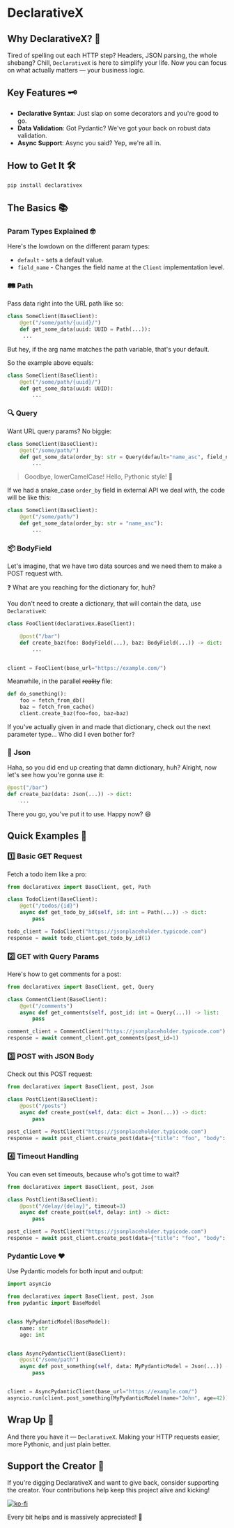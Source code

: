 # DeclarativeX

## Why DeclarativeX? 🤔

Tired of spelling out each HTTP step? Headers, JSON parsing, the whole shebang? Chill, `DeclarativeX` is here to simplify your life. Now you can focus on what actually matters — your business logic.

## Key Features 🗝️

- **Declarative Syntax**: Just slap on some decorators and you're good to go.
- **Data Validation**: Got Pydantic? We've got your back on robust data validation.
- **Async Support**: Async you said? Yep, we're all in.

## How to Get It 🛠

```bash
pip install declarativex
```

## The Basics 📚

### Param Types Explained 🤓

Here's the lowdown on the different param types:

- `default` - sets a default value.
- `field_name` - Changes the field name at the `Client` implementation level.

### 🛤️ Path

Pass data right into the URL path like so:

```python
class SomeClient(BaseClient):
    @get("/some/path/{uuid}/")
    def get_some_data(uuid: UUID = Path(...)):
     ...
```

But hey, if the arg name matches the path variable, that's your default.

So the example above equals:

```python
class SomeClient(BaseClient):
    @get("/some/path/{uuid}/")
    def get_some_data(uuid: UUID):
        ...
```

### 🔍 Query

Want URL query params? No biggie:

```python
class SomeClient(BaseClient):
    @get("/some/path/")
    def get_some_data(order_by: str = Query(default="name_asc", field_name="orderBy")):
        ...
```

> Goodbye, lowerCamelCase! Hello, Pythonic style! 🐍

If we had a snake_case `order_by` field in external API we deal with, the code will be like this:

```python
class SomeClient(BaseClient):
    @get("/some/path/")
    def get_some_data(order_by: str = "name_asc"):
        ...
```

### 📦 BodyField

Let's imagine, that we have two data sources and we need them to make a POST request with.

❓ What are you reaching for the dictionary for, huh?

You don't need to create a dictionary, that will contain the data, use `DeclarativeX`:

```python
class FooClient(declarativex.BaseClient):

    @post("/bar")
    def create_baz(foo: BodyField(...), baz: BodyField(...)) -> dict:
        ...


client = FooClient(base_url="https://example.com/")
```

Meanwhile, in the parallel ~~reality~~ file:

```python
def do_something():
    foo = fetch_from_db()
    baz = fetch_from_cache()
    client.create_baz(foo=foo, baz=baz)
```

If you've actually given in and made that dictionary, check out the next parameter type... Who did I even bother for?

### 📄 Json

Haha, so you did end up creating that damn dictionary, huh? Alright, now let's see how you're gonna use it:

```python
@post("/bar")
def create_baz(data: Json(...)) -> dict:
    ...

```

There you go, you've put it to use. Happy now? 😄

## Quick Examples 🚀

### 1️⃣ Basic GET Request

Fetch a todo item like a pro:

```python
from declarativex import BaseClient, get, Path

class TodoClient(BaseClient):
    @get("/todos/{id}")
    async def get_todo_by_id(self, id: int = Path(...)) -> dict:
        pass

todo_client = TodoClient("https://jsonplaceholder.typicode.com")
response = await todo_client.get_todo_by_id(1)
```

### 2️⃣ GET with Query Params

Here's how to get comments for a post:

```python
from declarativex import BaseClient, get, Query

class CommentClient(BaseClient):
    @get("/comments")
    async def get_comments(self, post_id: int = Query(...)) -> list:
        pass

comment_client = CommentClient("https://jsonplaceholder.typicode.com")
response = await comment_client.get_comments(post_id=1)
```

### 3️⃣ POST with JSON Body

Check out this POST request:

```python
from declarativex import BaseClient, post, Json

class PostClient(BaseClient):
    @post("/posts")
    async def create_post(self, data: dict = Json(...)) -> dict:
        pass

post_client = PostClient("https://jsonplaceholder.typicode.com")
response = await post_client.create_post(data={"title": "foo", "body": "bar", "userId": 1})
```

### 4️⃣ Timeout Handling

You can even set timeouts, because who's got time to wait?

```python
from declarativex import BaseClient, post, Json

class PostClient(BaseClient):
    @post("/delay/{delay}", timeout=3)
    async def create_post(self, delay: int) -> dict:
        pass

post_client = PostClient("https://jsonplaceholder.typicode.com")
response = await post_client.create_post(data={"title": "foo", "body": "bar", "userId": 1})
```

### Pydantic Love ❤️

Use Pydantic models for both input and output:

```python
import asyncio

from declarativex import BaseClient, post, Json
from pydantic import BaseModel


class MyPydanticModel(BaseModel):
    name: str
    age: int


class AsyncPydanticClient(BaseClient):
    @post("/some/path")
    async def post_something(self, data: MyPydanticModel = Json(...)) -> MyPydanticModel:
        pass


client = AsyncPydanticClient(base_url="https://example.com/")
asyncio.run(client.post_something(MyPydanticModel(name="John", age=42))
```

## Wrap Up 🌯

And there you have it — `DeclarativeX`. Making your HTTP requests easier, more Pythonic, and just plain better.

## Support the Creator 🙌
If you're digging DeclarativeX and want to give back, consider supporting the creator. Your contributions help keep this project alive and kicking!

[![ko-fi](https://ko-fi.com/img/githubbutton_sm.svg)](https://ko-fi.com/E1E2OL196)

Every bit helps and is massively appreciated! 🌟
